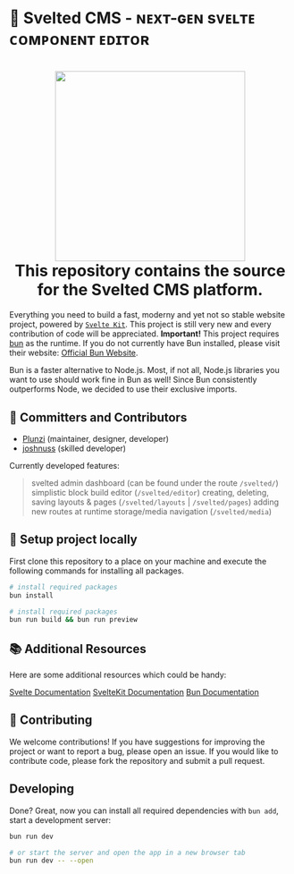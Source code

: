 # 🧪 Svelted CMS - ɴᴇxᴛ-ɢᴇɴ sᴠᴇʟᴛᴇ ᴄᴏᴍᴘᴏɴᴇɴᴛ ᴇᴅɪᴛᴏʀ

<h1 align="center">
  <img src="https://stats.plunzish.com/plunzi-logo.png" width="340" />
  <br />
  This repository contains the source for the Svelted CMS platform.
</h1>

Everything you need to build a fast, moderny and yet not so stable website project, powered by [`Svelte Kit`](https://github.com/sveltejs/kit/tree/main/packages/create-svelte).
This project is still very new and every contribution of code will be appreciated.
**Important!** This project requires [bun](https://bun.sh) as the runtime. If you do not currently have Bun installed,
please visit their website: [Official Bun Website](https://bun.sh).

Bun is a faster alternative to Node.js. Most, if not all, Node.js libraries you want to use should work fine in Bun as well! Since Bun consistently outperforms Node, we decided to use their exclusive imports.

## 🙋 Committers and Contributors
- [Plunzi](https://twitter.com/JustPlunzi) (maintainer, designer, developer)
- [joshnuss](https://twitter.com/joshnuss) (skilled developer)

Currently developed features:
> svelted admin dashboard (can be found under the route ``/svelted/``)
> simplistic block build editor (``/svelted/editor``)
> creating, deleting, saving layouts & pages (``/svelted/layouts`` | ``/svelted/pages``)
> adding new routes at runtime
> storage/media navigation (``/svelted/media``)

## 🚩 Setup project locally

First clone this repository to a place on your machine and execute the following commands for installing all packages.

```bash
# install required packages
bun install
```

```bash
# install required packages
bun run build && bun run preview
```

## 📚 Additional Resources

Here are some additional resources which could be handy:

[Svelte Documentation](svelte.dev/docs)
[SvelteKit Documentation](kit.svelte.dev/docs)
[Bun Documentation](bun.sh/docs)

## 📝 Contributing

We welcome contributions! If you have suggestions for improving the project or want to report a bug, please open an issue. If you would like to contribute code, please fork the repository and submit a pull request.

## Developing

Done? Great, now you can install all required dependencies with `bun add`, start a development server:

```bash
bun run dev

# or start the server and open the app in a new browser tab
bun run dev -- --open
```
